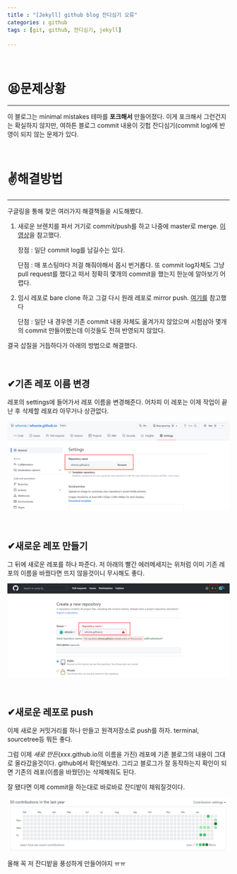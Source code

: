 ```yaml
---
title : "[Jekyll] github blog 잔디심기 오류"
categories : github
tags : [git, github, 잔디심기, jekyll]

---
```


​	

# 😫문제상황

---

이 블로그는 minimal mistakes 테마를 **포크해서** 만들어졌다. 이게 포크해서 그런건지는 확실하지 않지만, 여하튼 블로그 commit 내용이 깃헙 잔디심기(commit log)에 반영이 되지 않는 문제가 있다.

​	

# ✌해결방법

---

구글링을 통해 찾은 여러가지 해결책들을 시도해봤다.

1. 새로운 브렌치를 파서 거기로 commit/push를 하고 나중에 master로 merge. [이 영상](https://www.youtube.com/watch?v=Z053Qn8LJyk&list=PLIMb_GuNnFwfQBZQwD-vCZENL5YLDZekr&index=13)을 참고했다.

   장점 : 일단 commit log를 남길수는 있다.

   단점 : 매 포스팅마다 저걸 해줘야해서 몹시 번거롭다. 또 commit log자체도 그냥 pull request를 했다고 떠서 정확히 몇개의 commit을 했는지 한눈에 알아보기 어렵다.

2. 임시 레포로 bare clone 하고 그걸 다시 원래 레포로 mirror push. [여기를](https://soranhan.tistory.com/11) 참고했다

   단점 : 일단 내 경우엔 기존 commit 내용 자체도 옮겨가지 않았으며 시험삼아 몇개의 commit 만들어봤는데 이것들도 전혀 반영되지 않았다. 

결국 삽질을 거듭하다가 아래의 방법으로 해결했다.

​	

## ✔기존 레포 이름 변경

레포의 settings에 들어가서 레포 이름을 변경해준다. 어차피 이 레포는 이제 작업이 끝난 후 삭제할 레포라 아무거나 상관없다.

![image-20220209004134999](../assets/images/2022-02-09-lawnerror/image-20220209004134999.png)

​	

## ✔새로운 레포 만들기

그 뒤에 새로운 레포를 하나 파준다. 저 아래의 빨간 에러메세지는 위처럼 이미 기존 레포의 이름을 바꿨다면 뜨지 않을것이니 무시해도 좋다.

![image-20220209004427073](../assets/images/2022-02-09-lawnerror/image-20220209004427073.png)

​	

## ✔새로운 레포로 push

이제 새로운 커밋거리를 하나 만들고 원격저장소로 push를 하자. terminal, sourcetree등 뭐든 좋다.

그럼 이제 *새로 만든*(xxx.github.io의 이름을 가진) 레포에 기존 블로그의 내용이 그대로 올라갔을것이다. github에서 확인해보라. 그리고 블로그가 잘 동작하는지 확인이 되면 기존의 레포(이름을 바꿨던)는 삭제해줘도 된다.

잘 됐다면 이제 commit을 하는대로 바로바로 잔디밭이 채워질것이다.

![image-20220209004744169](../assets/images/2022-02-09-lawnerror/image-20220209004744169.png)

올해 꼭 저 잔디밭을 풍성하게 만들어야지 ㅠㅠ